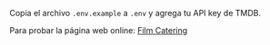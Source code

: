 Copia el archivo ``.env.example`` a ``.env`` y agrega tu API key de TMDB.

Para probar la página web online: [Film Catering](https://danielcaldes.github.io/movie-app-spa/)
